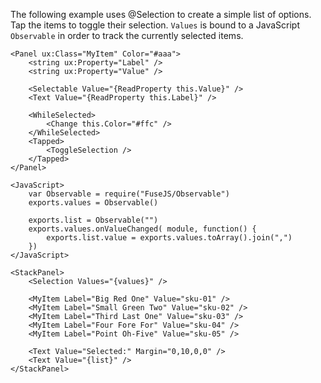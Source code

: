 The following example uses @Selection to create a simple list of options. Tap the items to toggle their selection. `Values` is bound to a JavaScript `Observable` in order to track the currently selected items.

	<Panel ux:Class="MyItem" Color="#aaa">
		<string ux:Property="Label" />
		<string ux:Property="Value" />

		<Selectable Value="{ReadProperty this.Value}" />
		<Text Value="{ReadProperty this.Label}" />

		<WhileSelected>
			<Change this.Color="#ffc" />
		</WhileSelected>
		<Tapped>
			<ToggleSelection />
		</Tapped>
	</Panel>
	
	<JavaScript>
		var Observable = require("FuseJS/Observable")
		exports.values = Observable()
		
		exports.list = Observable("")
		exports.values.onValueChanged( module, function() {
			exports.list.value = exports.values.toArray().join(",")
		})
	</JavaScript>
	
	<StackPanel>
		<Selection Values="{values}" />

		<MyItem Label="Big Red One" Value="sku-01" />
		<MyItem Label="Small Green Two" Value="sku-02" />
		<MyItem Label="Third Last One" Value="sku-03" />
		<MyItem Label="Four Fore For" Value="sku-04" />
		<MyItem Label="Point Oh-Five" Value="sku-05" />

		<Text Value="Selected:" Margin="0,10,0,0" />
		<Text Value="{list}" />
	</StackPanel>
